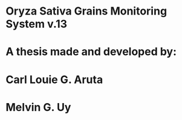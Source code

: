 # Oryza Sativa Grains Monitoring System v.13
# A thesis made and developed by:
#		Carl Louie G. Aruta
#		Melvin G. Uy